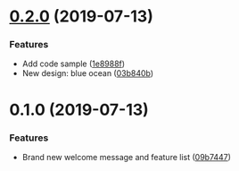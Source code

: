 # [0.2.0](https://github.com/danielmahadi/changelog-trial/compare/0.1.0...0.2.0) (2019-07-13)


### Features

* Add code sample ([1e8988f](https://github.com/danielmahadi/changelog-trial/commit/1e8988f))
* New design: blue ocean ([03b840b](https://github.com/danielmahadi/changelog-trial/commit/03b840b))



# 0.1.0 (2019-07-13)


### Features

* Brand new welcome message and feature list ([09b7447](https://github.com/danielmahadi/changelog-trial/commit/09b7447))